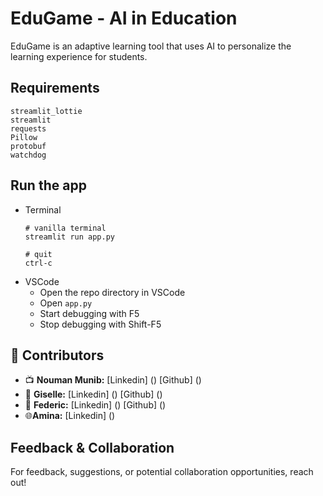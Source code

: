 # EduGame - AI in Education
EduGame is an adaptive learning tool that uses AI to personalize the learning experience for students. 

## Requirements
```
streamlit_lottie
streamlit
requests
Pillow
protobuf
watchdog
```

## Run the app
* Terminal
    ```
    # vanilla terminal
    streamlit run app.py

    # quit
    ctrl-c
    ```
* VSCode
  * Open the repo directory in VSCode
  * Open `app.py`
  * Start debugging with F5
  * Stop debugging with Shift-F5

## 🤝 Contributors
- 📺 **Nouman Munib:** [Linkedin] () [Github] ()
- 💬 **Giselle:** [Linkedin] () [Github] ()
- 💼 **Federic:** [Linkedin] () [Github] ()
- 🌐**Amina:** [Linkedin] ()

## Feedback & Collaboration
For feedback, suggestions, or potential collaboration opportunities, reach out!